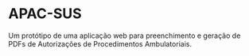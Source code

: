 # APAC-SUS

Um protótipo de uma aplicação web para preenchimento e geração de PDFs de Autorizações de Procedimentos Ambulatoriais.
